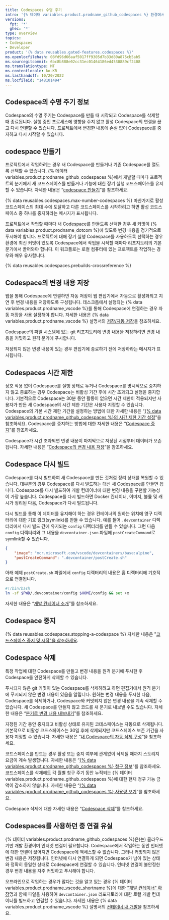 ```yaml
---
title: Codespaces 수명 주기
intro: '{% 데이터 variables.product.prodname_github_codespaces %} 환경에서 개발하고 전체 코드스페이스 수명 주기 동안 데이터를 유지할 수 있습니다.'
versions:
  fpt: '*'
  ghec: '*'
type: overview
topics:
- Codespaces
- Developer
product: '{% data reusables.gated-features.codespaces %}'
ms.openlocfilehash: 08fd96d66aaf5017ff9305d7b33d80a875cb5ab5
ms.sourcegitcommit: 6bc8b888e02cc31ec01464186ed4530889cf2408
ms.translationtype: MT
ms.contentlocale: ko-KR
ms.lasthandoff: 10/20/2022
ms.locfileid: "148101494"
---
```

## Codespace의 수명 주기 정보

Codespace의 수명 주기는 Codespace를 만들 때 시작되고 Codespace를 삭제할 때 종료됩니다. 실행 중인 프로세스에 영향을 주지 않고 활성 Codespace의 연결을 끊고 다시 연결할 수 있습니다. 프로젝트에서 변경한 내용에 손실 없이 Codespace를 중지하고 다시 시작할 수 있습니다.

## codespace 만들기

프로젝트에서 작업하려는 경우 새 Codespace를 만들거나 기존 Codespace를 열도록 선택할 수 있습니다. {% 데이터 variables.product.prodname_github_codespaces %}에서 개발할 때마다 프로젝트의 분기에서 새 코드스페이스를 만들거나 기능에 대한 장기 실행 코드스페이스를 유지할 수 있습니다. 자세한 내용은 “[codespace 만들기](/codespaces/developing-in-codespaces/creating-a-codespace)”를 참조하세요.

{% data reusables.codespaces.max-number-codespaces %} 마찬가지로 활성 코드스페이스의 최대 수에 도달하고 다른 코드스페이스를 시작하려고 하면 활성 코드스페이스 중 하나를 중지하라는 메시지가 표시됩니다.

프로젝트에서 작업할 때마다 새 Codespace를 만들도록 선택한 경우 새 커밋이 {% data variables.product.prodname_dotcom %}에 있도록 변경 내용을 정기적으로 푸시해야 합니다. 프로젝트에 대해 장기 실행 Codespace를 사용하도록 선택하는 경우 환경에 최신 커밋이 있도록 Codespace에서 작업을 시작할 때마다 리포지토리의 기본 분기에서 끌어와야 합니다. 이 워크플로는 로컬 컴퓨터에 있는 프로젝트를 작업하는 경우와 매우 유사합니다. 

{% data reusables.codespaces.prebuilds-crossreference %}

## Codespace의 변경 내용 저장

웹을 통해 Codespace에 연결하면 자동 저장이 웹 편집기에서 자동으로 활성화되고 지연 후 변경 내용을 저장하도록 구성됩니다. 데스크톱에서 실행되는 {% data variables.product.prodname_vscode %}를 통해 Codespace에 연결하는 경우 자동 저장을 사용 설정해야 합니다. 자세한 내용은 {% data variables.product.prodname_vscode %} 설명서의 [저장/자동 저장](https://code.visualstudio.com/docs/editor/codebasics#_save-auto-save)을 참조하세요.

Codespace의 파일 시스템에 있는 git 리포지토리에 변경 내용을 저장하려면 변경 내용을 커밋하고 원격 분기에 푸시합니다.

저장되지 않은 변경 내용이 있는 경우 편집기에 종료하기 전에 저장하라는 메시지가 표시됩니다.

## Codespaces 시간 제한

상호 작용 없이 Codespace를 실행 상태로 두거나 Codespace를 명시적으로 중지하지 않고 종료하는 경우 Codespace는 비활성 기간 후에 시간 초과되고 실행을 중지합니다. 기본적으로 Codespace는 30분 동안 활동이 없으면 시간 제한이 적용되지만 사용자가 만든 새 Codespace의 시간 제한 기간은 사용자 지정할 수 있습니다. Codespace의 기본 시간 제한 기간을 설정하는 방법에 대한 자세한 내용은 “[{% data variables.product.prodname_github_codespaces %}의 시간 제한 기간 설정](/codespaces/customizing-your-codespace/setting-your-timeout-period-for-github-codespaces)”을 참조하세요. Codespace를 중지하는 방법에 대한 자세한 내용은 “[Codespace 중지](#stopping-a-codespace)”를 참조하세요.

Codespace가 시간 초과되면 변경 내용이 마지막으로 저장된 시점부터 데이터가 보존됩니다. 자세한 내용은 “[Codespace의 변경 내용 저장](#saving-changes-in-a-codespace)”을 참조하세요.

## Codespace 다시 빌드

Codespace를 다시 빌드하여 새 Codespace를 만든 것처럼 정리 상태를 복원할 수 있습니다. 대부분의 경우 Codespace를 다시 빌드하는 대신 새 Codespace를 만들면 됩니다. Codespace를 다시 빌드하여 개발 컨테이너에 대한 변경 내용을 구현할 가능성이 가장 높습니다. Codespace를 다시 빌드하면 Docker 컨테이너, 이미지, 볼륨 및 캐시가 정리된 다음, Codespace가 다시 빌드됩니다.

다시 빌드를 통해 이 데이터를 유지해야 하는 경우 컨테이너의 원하는 위치에 영구 디렉터리에 대한 기호 링크(symlink)를 만들 수 있습니다. 예를 들어 `.devcontainer` 디렉터리에서 다시 빌드 간에 유지되는 `config` 디렉터리를 만들 수 있습니다. 그런 다음 `config` 디렉터리와 그 내용을 `devcontainer.json` 파일에 `postCreateCommand`로 symlink할 수 있습니다.

```json  
{
    "image": "mcr.microsoft.com/vscode/devcontainers/base:alpine",
    "postCreateCommand": ".devcontainer/postCreate.sh"
}
```

아래 예제 `postCreate.sh` 파일에서 `config` 디렉터리의 내용은 홈 디렉터리에 기호적으로 연결됩니다.

```bash
#!/bin/bash
ln -sf $PWD/.devcontainer/config $HOME/config && set +x
```

자세한 내용은 “[개발 컨테이너 소개](/codespaces/setting-up-your-project-for-codespaces/introduction-to-dev-containers#applying-configuration-changes-to-a-codespace)”를 참조하세요.

## Codespace 중지

{% data reusables.codespaces.stopping-a-codespace %} 자세한 내용은 "[코드스페이스 중지 및 시작"을 참조하세요](/codespaces/developing-in-codespaces/stopping-and-starting-a-codespace).

## Codespace 삭제

특정 작업에 대한 Codespace를 만들고 변경 내용을 원격 분기에 푸시한 후 Codespace를 안전하게 삭제할 수 있습니다.

푸시되지 않은 git 커밋이 있는 Codespace를 삭제하려고 하면 편집기에서 원격 분기에 푸시되지 않은 변경 내용이 있음을 알립니다. 원하는 변경 내용을 푸시한 다음, Codespace를 삭제하거나, Codespace와 커밋되지 않은 변경 내용을 계속 삭제할 수 있습니다. 새 Codespace를 만들지 않고 코드를 새 분기로 내보낼 수도 있습니다. 자세한 내용은 “[분기로 변경 내용 내보내기](/codespaces/troubleshooting/exporting-changes-to-a-branch)”를 참조하세요.

지정된 기간 동안 중지되고 비활성 상태로 유지된 코데스페이스는 자동으로 삭제됩니다. 기본적으로 비활성 코드스페이스는 30일 후에 삭제되지만 코드스페이스 보존 기간을 사용자 지정할 수 있습니다. 자세한 내용은 “[내 Codespace의 자동 삭제 구성](/codespaces/customizing-your-codespace/configuring-automatic-deletion-of-your-codespaces)”을 참조하세요.

코드스페이스를 만드는 경우 활성 또는 중지 여부에 관계없이 삭제될 때까지 스토리지 요금이 계속 발생합니다. 자세한 내용은 “[{% data variables.product.prodname_github_codespaces %} 청구 정보](/billing/managing-billing-for-github-codespaces/about-billing-for-github-codespaces#billing-for-storage-usage)”를 참조하세요. 코드스페이스를 삭제해도 각 월별 청구 주기 동안 누적되는 {% 데이터 variables.product.prodname_github_codespaces %}에 대한 현재 청구 가능 금액이 감소하지 않습니다. 자세한 내용은 “[{% data variables.product.prodname_github_codespaces %} 사용량 보기](/billing/managing-billing-for-github-codespaces/viewing-your-github-codespaces-usage)”를 참조하세요.

Codespace 삭제에 대한 자세한 내용은 “[Codespace 삭제](/codespaces/developing-in-codespaces/deleting-a-codespace)”를 참조하세요.

## Codespaces를 사용하던 중 연결 유실

{% 데이터 variables.product.prodname_github_codespaces %}은(는) 클라우드 기반 개발 환경이며 인터넷 연결이 필요합니다. Codespace에서 작업하는 동안 인터넷에 대한 연결이 끊어지면 Codespace에 액세스할 수 없습니다. 그러나 커밋되지 않은 변경 내용은 저장됩니다. 인터넷에 다시 연결하게 되면 Codespace가 남아 있는 상태와 정확히 동일한 상태로 Codespace에 연결할 수 있습니다. 인터넷 연결이 불안정한 경우 변경 내용을 자주 커밋하고 푸시해야 합니다.

오프라인으로 작업하는 경우가 많다는 것을 알고 있는 경우 {% 데이터 variables.product.prodname_vscode_shortname %}에 대한 ["개발 컨테이너" 확장](https://marketplace.visualstudio.com/items?itemName=ms-vscode-remote.remote-containers)명과 함께 파일을 사용하여 `devcontainer.json` 리포지토리에 대한 로컬 개발 컨테이너를 빌드하고 연결할 수 있습니다. 자세한 내용은 {% data variables.product.prodname_vscode %} 설명서의 [컨테이너 내 개발](https://code.visualstudio.com/docs/remote/containers)을 참조하세요.
